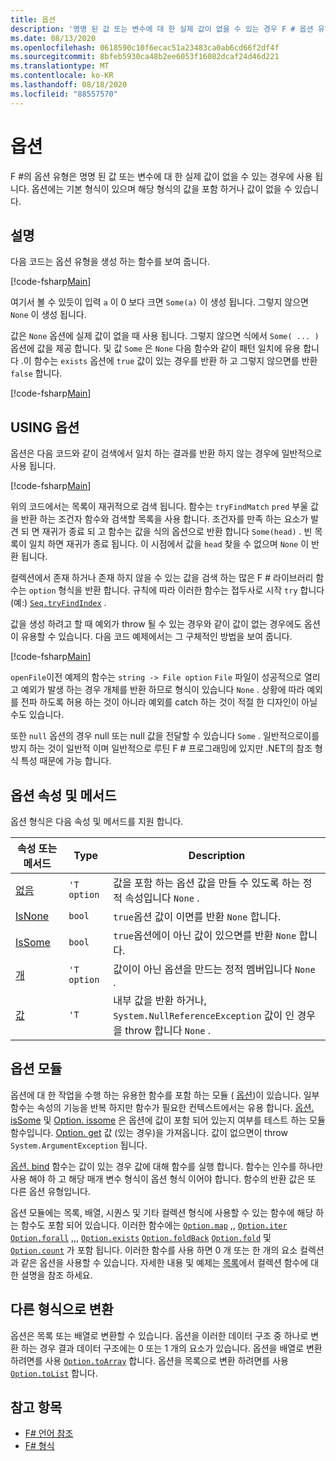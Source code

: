 ```yaml
---
title: 옵션
description: '명명 된 값 또는 변수에 대 한 실제 값이 없을 수 있는 경우 F # 옵션 유형을 사용 하는 방법에 대해 알아봅니다.'
ms.date: 08/13/2020
ms.openlocfilehash: 0618590c10f6ecac51a23483ca0ab6cd66f2df4f
ms.sourcegitcommit: 8bfeb5930ca48b2ee6053f16082dcaf24d46d221
ms.translationtype: MT
ms.contentlocale: ko-KR
ms.lasthandoff: 08/18/2020
ms.locfileid: "88557570"
---
```

# <a name="options"></a>옵션

F #의 옵션 유형은 명명 된 값 또는 변수에 대 한 실제 값이 없을 수 있는 경우에 사용 됩니다. 옵션에는 기본 형식이 있으며 해당 형식의 값을 포함 하거나 값이 없을 수 있습니다.

## <a name="remarks"></a>설명

다음 코드는 옵션 유형을 생성 하는 함수를 보여 줍니다.

[!code-fsharp[Main](~/samples/snippets/fsharp/lang-ref-1/snippet1404.fs)]

여기서 볼 수 있듯이 입력 `a` 이 0 보다 크면 `Some(a)` 이 생성 됩니다.  그렇지 않으면 `None` 이 생성 됩니다.

값은 `None` 옵션에 실제 값이 없을 때 사용 됩니다. 그렇지 않으면 식에서 `Some( ... )` 옵션에 값을 제공 합니다. 및 값 `Some` 은 `None` 다음 함수와 같이 패턴 일치에 유용 합니다 .이 함수는 `exists` 옵션에 `true` 값이 있는 경우를 반환 하 고 그렇지 않으면를 반환 `false` 합니다.

[!code-fsharp[Main](~/samples/snippets/fsharp/lang-ref-1/snippet1401.fs)]

## <a name="using-options"></a>USING 옵션

옵션은 다음 코드와 같이 검색에서 일치 하는 결과를 반환 하지 않는 경우에 일반적으로 사용 됩니다.

[!code-fsharp[Main](~/samples/snippets/fsharp/lang-ref-1/snippet1403.fs)]

위의 코드에서는 목록이 재귀적으로 검색 됩니다. 함수는 `tryFindMatch` `pred` 부울 값을 반환 하는 조건자 함수와 검색할 목록을 사용 합니다. 조건자를 만족 하는 요소가 발견 되 면 재귀가 종료 되 고 함수는 값을 식의 옵션으로 반환 합니다 `Some(head)` . 빈 목록이 일치 하면 재귀가 종료 됩니다. 이 시점에서 값을 `head` 찾을 수 없으며 `None` 이 반환 됩니다.

컬렉션에서 존재 하거나 존재 하지 않을 수 있는 값을 검색 하는 많은 F # 라이브러리 함수는 `option` 형식을 반환 합니다. 규칙에 따라 이러한 함수는 접두사로 시작 `try` 합니다 (예:) [`Seq.tryFindIndex`](https://fsharp.github.io/fsharp-core-docs/reference/fsharp-collections-seqmodule.html#tryFindIndex) .

값을 생성 하려고 할 때 예외가 throw 될 수 있는 경우와 같이 값이 없는 경우에도 옵션이 유용할 수 있습니다. 다음 코드 예제에서는 그 구체적인 방법을 보여 줍니다.

[!code-fsharp[Main](~/samples/snippets/fsharp/lang-ref-1/snippet1402.fs)]

`openFile`이전 예제의 함수는 `string -> File option` `File` 파일이 성공적으로 열리고 예외가 발생 하는 경우 개체를 반환 하므로 형식이 있습니다 `None` . 상황에 따라 예외를 전파 하도록 허용 하는 것이 아니라 예외를 catch 하는 것이 적절 한 디자인이 아닐 수도 있습니다.

또한 `null` 옵션의 경우 null 또는 null 값을 전달할 수 있습니다 `Some` . 일반적으로이를 방지 하는 것이 일반적 이며 일반적으로 루틴 F # 프로그래밍에 있지만 .NET의 참조 형식 특성 때문에 가능 합니다.

## <a name="option-properties-and-methods"></a>옵션 속성 및 메서드

옵션 형식은 다음 속성 및 메서드를 지원 합니다.

|속성 또는 메서드|Type|Description|
|------------------|----|-----------|
|[없음](https://fsharp.github.io/fsharp-core-docs/reference/fsharp-core-fsharpoption-1.html#None)|`'T option`|값을 포함 하는 옵션 값을 만들 수 있도록 하는 정적 속성입니다 `None` .|
|[IsNone](https://fsharp.github.io/fsharp-core-docs/reference/fsharp-core-fsharpoption-1.html#IsNone)|`bool`|`true`옵션 값이 이면를 반환 `None` 합니다.|
|[IsSome](https://fsharp.github.io/fsharp-core-docs/reference/fsharp-core-fsharpoption-1.html#IsSome)|`bool`|`true`옵션에이 아닌 값이 있으면를 반환 `None` 합니다.|
|[개](https://fsharp.github.io/fsharp-core-docs/reference/fsharp-core-fsharpoption-1.html#Some)|`'T option`|값이이 아닌 옵션을 만드는 정적 멤버입니다 `None` .|
|[값](https://fsharp.github.io/fsharp-core-docs/reference/fsharp-core-fsharpoption-1.html#Value)|`'T`|내부 값을 반환 하거나, `System.NullReferenceException` 값이 인 경우을 throw 합니다 `None` .|

## <a name="option-module"></a>옵션 모듈

옵션에 대 한 작업을 수행 하는 유용한 함수를 포함 하는 모듈 ( [옵션](https://fsharp.github.io/fsharp-core-docs/reference/fsharp-core-optionmodule.html))이 있습니다. 일부 함수는 속성의 기능을 반복 하지만 함수가 필요한 컨텍스트에서는 유용 합니다. [옵션. isSome](https://fsharp.github.io/fsharp-core-docs/reference/fsharp-core-optionmodule.html#isSome) 및 [Option. issome](https://fsharp.github.io/fsharp-core-docs/reference/fsharp-core-optionmodule.html#isNone) 은 옵션에 값이 포함 되어 있는지 여부를 테스트 하는 모듈 함수입니다. [Option. get](https://fsharp.github.io/fsharp-core-docs/reference/fsharp-core-optionmodule.html#get) 값 (있는 경우)을 가져옵니다. 값이 없으면이 throw `System.ArgumentException` 됩니다.

[옵션. bind](https://fsharp.github.io/fsharp-core-docs/reference/fsharp-core-optionmodule.html#bind) 함수는 값이 있는 경우 값에 대해 함수를 실행 합니다. 함수는 인수를 하나만 사용 해야 하 고 해당 매개 변수 형식이 옵션 형식 이어야 합니다. 함수의 반환 값은 또 다른 옵션 유형입니다.

옵션 모듈에는 목록, 배열, 시퀀스 및 기타 컬렉션 형식에 사용할 수 있는 함수에 해당 하는 함수도 포함 되어 있습니다. 이러한 함수에는 [`Option.map`](https://fsharp.github.io/fsharp-core-docs/reference/fsharp-core-optionmodule.html#map) ,, [`Option.iter`](https://fsharp.github.io/fsharp-core-docs/reference/fsharp-core-optionmodule.html#iter) [`Option.forall`](https://fsharp.github.io/fsharp-core-docs/reference/fsharp-core-optionmodule.html#forall) ,,, [`Option.exists`](https://fsharp.github.io/fsharp-core-docs/reference/fsharp-core-optionmodule.html#exists) [`Option.foldBack`](https://fsharp.github.io/fsharp-core-docs/reference/fsharp-core-optionmodule.html#foldBack) [`Option.fold`](https://fsharp.github.io/fsharp-core-docs/reference/fsharp-core-optionmodule.html#fold) 및 [`Option.count`](https://fsharp.github.io/fsharp-core-docs/reference/fsharp-core-optionmodule.html#count) 가 포함 됩니다. 이러한 함수를 사용 하면 0 개 또는 한 개의 요소 컬렉션과 같은 옵션을 사용할 수 있습니다. 자세한 내용 및 예제는 [목록](lists.md)에서 컬렉션 함수에 대 한 설명을 참조 하세요.

## <a name="converting-to-other-types"></a>다른 형식으로 변환

옵션은 목록 또는 배열로 변환할 수 있습니다. 옵션을 이러한 데이터 구조 중 하나로 변환 하는 경우 결과 데이터 구조에는 0 또는 1 개의 요소가 있습니다. 옵션을 배열로 변환 하려면를 사용 [`Option.toArray`](https://fsharp.github.io/fsharp-core-docs/reference/fsharp-core-optionmodule.html#toArray) 합니다. 옵션을 목록으로 변환 하려면를 사용 [`Option.toList`](https://fsharp.github.io/fsharp-core-docs/reference/fsharp-core-optionmodule.html#toList) 합니다.

## <a name="see-also"></a>참고 항목

- [F# 언어 참조](index.md)
- [F# 형식](fsharp-types.md)
